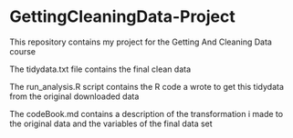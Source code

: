 # GettingCleaningData-Project
This repository contains my project for the Getting And Cleaning Data course

The tidydata.txt file contains the final clean data

The run_analysis.R script contains the R code a wrote to get this tidydata from the original downloaded data

The codeBook.md contains a description of the transformation i made to the original data and the variables of the final data set
